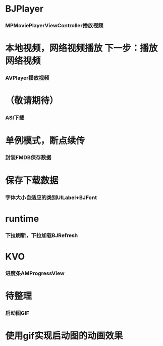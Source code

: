 # BJPlayer

### MPMoviePlayerViewController<MediaPlayer>播放视频
本地视频，网络视频播放
下一步：播放网络视频
===  

### AVPlayer<AVFoundation>播放视频
（敬请期待）
===  

### ASI下载
单例模式，断点续传
===  

### 封装FMDB保存数据
保存下载数据
===  

### 字体大小自适应的类别UILabel+BJFont
runtime
===  

### 下拉刷新，下拉加载BJRefresh
KVO
===  

### 进度条AMProgressView
待整理
===  

### 启动图GIF
使用gif实现启动图的动画效果
===  

